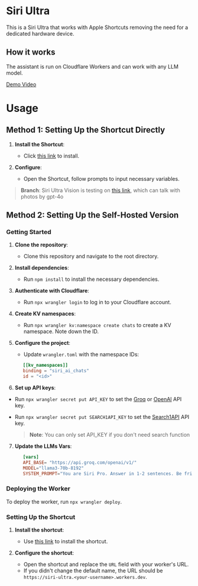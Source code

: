 # Siri Ultra

This is a Siri Ultra that works with Apple Shortcuts removing the need for a dedicated hardware device.

## How it works

The assistant is run on Cloudflare Workers and can work with any LLM model. 

[Demo Video](https://x.com/fatwang2ai/status/1789601031313035281)

# Usage

## Method 1: Setting Up the Shortcut Directly
1. **Install the Shortcut**: 
   - Click [this link](https://search2ai.online/siri002) to install.

2. **Configure**: 
   - Open the Shortcut, follow prompts to input necessary variables.

  > **Branch**: Siri Ultra Vision is testing on [this link](https://search2ai.online/siri003), which can talk with photos by gpt-4o

## Method 2: Setting Up the Self-Hosted Version

### Getting Started

1. **Clone the repository**:
   - Clone this repository and navigate to the root directory.

2. **Install dependencies**:
   - Run `npm install` to install the necessary dependencies.

3. **Authenticate with Cloudflare**:
   - Run `npx wrangler login` to log in to your Cloudflare account.

4. **Create KV namespaces**:
   - Run `npx wrangler kv:namespace create chats` to create a KV namespace. Note down the ID.

5. **Configure the project**:
   - Update `wrangler.toml` with the namespace IDs:

   ```toml
      [[kv_namespaces]]
      binding = "siri_ai_chats"
      id = "<id>"
    ```

6. **Set up API keys**:

- Run `npx wrangler secret put API_KEY` to set the [Groq](https://console.groq.com/login) or [OpenAI](https://openai.com/) API key.
- Run `npx wrangler secret put SEARCH1API_KEY` to set the [Search1API](https://www.search1api.com/) API key.

   > **Note**: You can only set API_KEY if you don't need search function

7. **Update the LLMs Vars**:
   ```toml
      [vars]
      API_BASE= "https://api.groq.com/openai/v1/"
      MODEL="llama3-70b-8192"
      SYSTEM_PROMPT="You are Siri Pro. Answer in 1-2 sentences. Be friendly, helpful and concise. Default to metric units when possible. Keep the conversation short and sweet. You only answer in text. Don't include links or any other extras. Don't respond with computer code, for example don't return user longitude."
    ```

### Deploying the Worker

To deploy the worker, run `npx wrangler deploy`.

### Setting Up the Shortcut

1. **Install the shortcut**:
   - Use [this link](https://search2ai.online/siri002) to install the shortcut.

2. **Configure the shortcut**:
   - Open the shortcut and replace the `URL` field with your worker's URL.
   - If you didn't change the default name, the URL should be `https://siri-ultra.<your-username>.workers.dev`.
